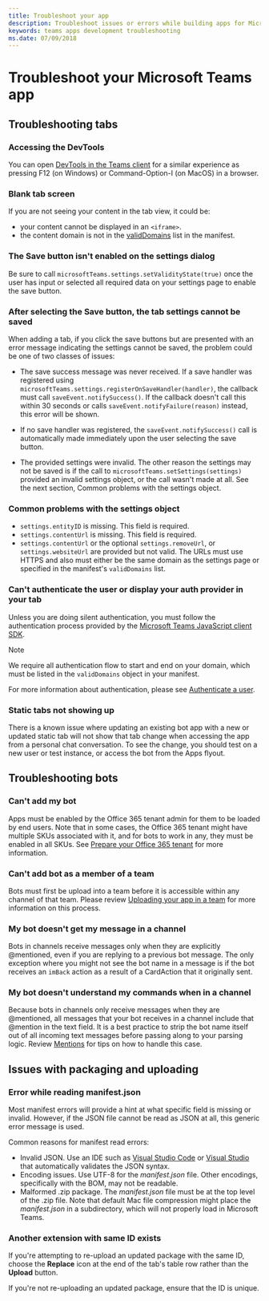 ```yaml
---
title: Troubleshoot your app
description: Troubleshoot issues or errors while building apps for Microsoft Teams
keywords: teams apps development troubleshooting
ms.date: 07/09/2018
---
```


# Troubleshoot your Microsoft Teams app

## Troubleshooting tabs

### Accessing the DevTools

You can open [DevTools in the Teams client](~/resources/dev-preview/developer-preview-tools.md) for a similar experience as pressing F12 (on Windows) or Command-Option-I (on MacOS) in a browser.

### Blank tab screen

If you are not seeing your content in the tab view, it could be:

* your content cannot be displayed in an `<iframe>`.
* the content domain is not in the [validDomains](~/resources/schema/manifest-schema.md#validdomains) list in the manifest.

### The Save button isn't enabled on the settings dialog

Be sure to call `microsoftTeams.settings.setValidityState(true)` once the user has input or selected all required data on your settings page to enable the save button.

### After selecting the Save button, the tab settings cannot be saved

When adding a tab, if you click the save buttons but are presented with an error message indicating the settings cannot be saved, the problem could be one of two classes of issues:

* The save success message was never received. If a save handler was registered using `microsoftTeams.settings.registerOnSaveHandler(handler)`, the callback must call `saveEvent.notifySuccess()`. If the callback doesn't call this within 30 seconds or calls `saveEvent.notifyFailure(reason)` instead, this error will be shown.

* If no save handler was registered, the `saveEvent.notifySuccess()` call is automatically made immediately upon the user selecting the save button.

* The provided settings were invalid. The other reason the settings may not be saved is if the call to `microsoftTeams.setSettings(settings)` provided an invalid settings object, or the call wasn't made at all. See the next section, Common problems with the settings object.

### Common problems with the settings object

* `settings.entityID` is missing. This field is required.
* `settings.contentUrl` is missing. This field is required.
* `settings.contentUrl` or the optional `settings.removeUrl`, or `settings.websiteUrl` are provided but not valid. The URLs must use HTTPS and also must either be the same domain as the settings page or specified in the manifest's `validDomains` list.

### Can't authenticate the user or display your auth provider in your tab

Unless you are doing silent authentication, you must follow the authentication process provided by the [Microsoft Teams JavaScript client SDK](/javascript/api/overview/msteams-client.md).

> [!NOTE]
>We require all authentication flow to start and end on your domain, which must be listed in the `validDomains` object in your manifest.

For more information about authentication, please see [Authenticate a user](~/concepts/authentication/authentication.md).

### Static tabs not showing up

There is a known issue where updating an existing bot app with a new or updated static tab will not show that tab change when accessing the app from a personal chat conversation.  To see the change, you should test on a new user or test instance, or access the bot from the Apps flyout.

## Troubleshooting bots

### Can't add my bot

Apps must be enabled by the Office 365 tenant admin for them to be loaded by end users. Note that in some cases, the Office 365 tenant might have multiple SKUs associated with it, and for bots to work in any, they must be enabled in all SKUs. See [Prepare your Office 365 tenant](~/get-started/get-started-tenant.md) for more information.

### Can't add bot as a member of a team

Bots must first be upload into a team before it is accessible within any channel of that team. Please review [Uploading your app in a team](~/concepts/apps/apps-upload.md) for more information on this process.

### My bot doesn't get my message in a channel

Bots in channels receive messages only when they are explicitly @mentioned, even if you are replying to a previous bot message. The only exception where you might not see the bot name in a message is if the bot receives an `imBack` action as a result of a CardAction that it originally sent.

### My bot doesn't understand my commands when in a channel

Because bots in channels only receive messages when they are @mentioned, all messages that your bot receives in a channel include that @mention in the text field. It is a best practice to strip the bot name itself out of all incoming text messages before passing along to your parsing logic. Review [Mentions](~/concepts/bots/bot-conversations/bots-conv-channel.md#mentions) for tips on how to handle this case.

## Issues with packaging and uploading

### Error while reading manifest.json

Most  manifest errors will provide a hint at what specific field is missing or invalid. However, if the JSON file cannot be read as JSON at all, this generic error message is used.

Common reasons for manifest read errors:

* Invalid JSON. Use an IDE such as [Visual Studio Code](https://code.visualstudio.com) or [Visual Studio](https://www.visualstudio.com/vs/) that automatically validates the JSON syntax.
* Encoding issues. Use UTF-8 for the *manifest.json* file. Other encodings, specifically with the BOM, may not be readable.
* Malformed .zip package. The *manifest.json* file must be at the top level of the .zip file. Note that default Mac file compression might place the *manifest.json* in a subdirectory, which will not properly load in Microsoft Teams.

### Another extension with same ID exists

If you're attempting to re-upload an updated package with the same ID, choose the **Replace** icon at the end of the tab's table row rather than the **Upload** button.

If you're not re-uploading an updated package, ensure that the ID is unique.
